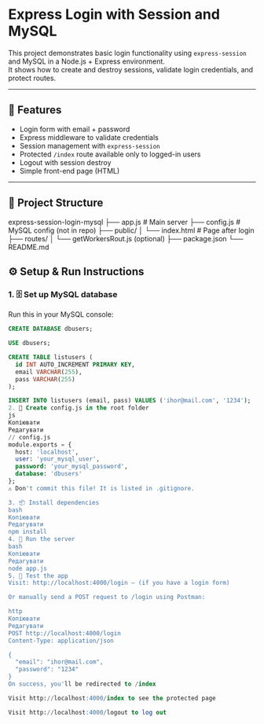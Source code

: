 # Express Login with Session and MySQL

This project demonstrates basic login functionality using `express-session` and MySQL in a Node.js + Express environment.  
It shows how to create and destroy sessions, validate login credentials, and protect routes.

---

## 🔐 Features

- Login form with email + password
- Express middleware to validate credentials
- Session management with `express-session`
- Protected `/index` route available only to logged-in users
- Logout with session destroy
- Simple front-end page (HTML)

---

## 📁 Project Structure
express-session-login-mysql
├── app.js # Main server
├── config.js # MySQL config (not in repo)
├── public/
│ └── index.html # Page after login
├── routes/
│ └── getWorkersRout.js (optional)
├── package.json
└── README.md
## ⚙️ Setup & Run Instructions

### 1. 🗄️ Set up MySQL database

Run this in your MySQL console:

```sql
CREATE DATABASE dbusers;

USE dbusers;

CREATE TABLE listusers (
  id INT AUTO_INCREMENT PRIMARY KEY,
  email VARCHAR(255),
  pass VARCHAR(255)
);

INSERT INTO listusers (email, pass) VALUES ('ihor@mail.com', '1234');
2. 🧩 Create config.js in the root folder
js
Копіювати
Редагувати
// config.js
module.exports = {
  host: 'localhost',
  user: 'your_mysql_user',
  password: 'your_mysql_password',
  database: 'dbusers'
};
⚠️ Don't commit this file! It is listed in .gitignore.

3. 📦 Install dependencies
bash
Копіювати
Редагувати
npm install
4. 🚀 Run the server
bash
Копіювати
Редагувати
node app.js
5. 🧪 Test the app
Visit: http://localhost:4000/login — (if you have a login form)

Or manually send a POST request to /login using Postman:

http
Копіювати
Редагувати
POST http://localhost:4000/login
Content-Type: application/json

{
  "email": "ihor@mail.com",
  "password": "1234"
}
On success, you'll be redirected to /index

Visit http://localhost:4000/index to see the protected page

Visit http://localhost:4000/logout to log out

